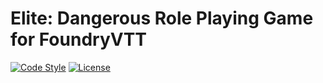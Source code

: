 Elite: Dangerous Role Playing Game for FoundryVTT
=================================================


[![Code Style](https://img.shields.io/badge/code%20style-allman-yellowgreen.svg?style=flat)](https://en.wikipedia.org/wiki/Indent_style#Allman_style)
[![License](https://img.shields.io/github/license/ElSaico/edrpg-fvtt)](https://github.com/ElSaico/edrpg-fvtt/blob/main/LICENSE)
